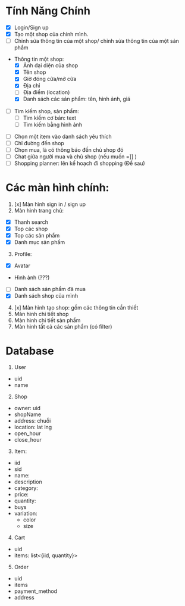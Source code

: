 # Tính Năng Chính 
- [x] Login/Sign up
- [x] Tạo một shop của chính mình.
- [ ] Chỉnh sửa thông tin của một shop/ chỉnh sửa thông tin của một sản phẩm
- Thông tin một shop:
  - [x] Ảnh đại diện của shop
  - [x] Tên shop 
  - [x] Giờ đóng cửa/mở cửa
  - [x] Địa chỉ
  - [ ] Địa điểm (location)
  - [x] Danh sách các sản phẩm: tên, hình ảnh, giá

* [ ] Tìm kiếm shop, sản phẩm:
  * [ ] Tìm kiếm cơ bản: text
  * [ ] Tìm kiếm bằng hình ảnh

- [ ] Chọn một item vào danh sách yêu thích 
- [ ] Chỉ đường đến shop
- [ ] Chọn mua, là có thông báo đến chủ shop đó
- [ ] Chat giữa người mua và chủ shop (nếu muốn =]] )
- [ ] Shopping planner: lên kế hoạch đi shopping (Để sau)
# Các màn hình chính:
1. [x] Màn hình sign in / sign up
2. Màn hình trang chủ:
- [x] Thanh search 
- [x] Top các shop
- [x] Top các sản phẩm
- [x] Danh mục sản phẩm 
3. Profile: 
- [x] Avatar
- Hình ảnh (???)
- [ ] Danh sách sản phẩm đã mua
- [x] Danh sách shop của mình
4. [x] Màn hình tạo shop: gồm các thông tin cần thiết 
5. Màn hình chi tiết shop
6. Màn hình chi tiết sản phẩm 
7. Màn hình tất cả các sản phẩm (có filter)

# Database 
1. User
- uid
- name
2. Shop
- owner: uid
- shopName
- address: chuỗi
- location: lat lng
- open_hour
- close_hour
3. Item:
- iid
- sid
- name:
- description
- category:
- price:
- quantity:
- buys
- variation:
    + color 
    + size

4. Cart
- uid
- items: list<{iid, quantity}>

5. Order
- uid
- items<CartItem>
- payment_method
- address
